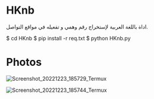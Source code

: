 # HKnb
اداة باللغة العربية لإستخراج رقم وهمي و تفعيله في مواقع التواصل.

$ cd HKnb
$ pip install -r req.txt
$ python HKnb.py

# Photos
![Screenshot_20221223_185729_Termux](https://user-images.githubusercontent.com/57058476/209373171-2eeb294f-d037-43e2-816d-e0fc5ef51148.jpg)

![Screenshot_20221223_185744_Termux](https://user-images.githubusercontent.com/57058476/209373186-8a5f8f2d-d81c-4e58-b609-2babc561880d.jpg)
